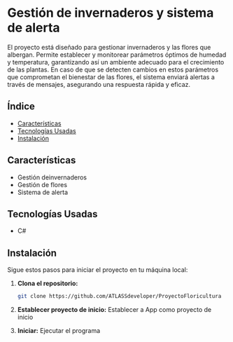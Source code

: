 # Gestión de invernaderos y sistema de alerta

El proyecto está diseñado para gestionar invernaderos y las flores que albergan. Permite establecer y monitorear parámetros óptimos de humedad y temperatura, garantizando así un ambiente adecuado para el crecimiento de las plantas. En caso de que se detecten cambios en estos parámetros que comprometan el bienestar de las flores, el sistema enviará alertas a través de mensajes, asegurando una respuesta rápida y eficaz.

## Índice

- [Características](#características)
- [Tecnologías Usadas](#tecnologías-usadas)
- [Instalación](#instalación)


## Características

- Gestión deinvernaderos
- Gestión de flores
- Sistema de alerta

## Tecnologías Usadas

- C#

## Instalación

Sigue estos pasos para iniciar el proyecto en tu máquina local:

1. **Clona el repositorio:**
   ```bash
   git clone https://github.com/ATLASSdeveloper/ProyectoFloricultura
   
2. **Establecer proyecto de inicio:**
  Establecer a App como proyecto de inicio

3. **Iniciar:**
  Ejecutar el programa
